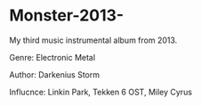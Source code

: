 # Monster-2013-
My third music instrumental album from 2013.

Genre: Electronic Metal

Author: Darkenius Storm

Influcnce: Linkin Park, Tekken 6 OST, Miley Cyrus
